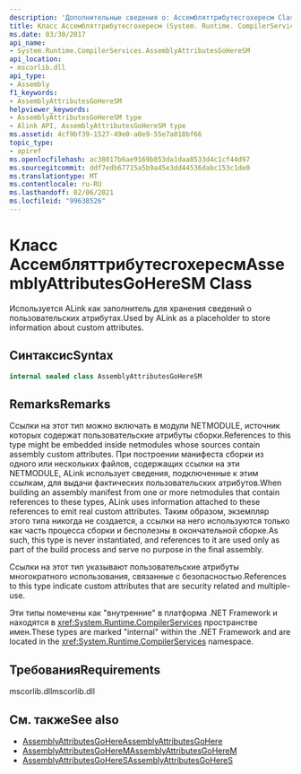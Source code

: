 ```yaml
---
description: 'Дополнительные сведения о: Ассембляттрибутесгохересм Class'
title: Класс Ассембляттрибутесгохересм (System. Runtime. CompilerServices)
ms.date: 03/30/2017
api_name:
- System.Runtime.CompilerServices.AssemblyAttributesGoHereSM
api_location:
- mscorlib.dll
api_type:
- Assembly
f1_keywords:
- AssemblyAttributesGoHereSM
helpviewer_keywords:
- AssemblyAttributesGoHereSM type
- Alink API, AssemblyAttributesGoHereSM type
ms.assetid: 4cf9bf39-1527-49e0-a0e9-55e7a018bf66
topic_type:
- apiref
ms.openlocfilehash: ac38017b6ae9169b853da1daa8533d4c1cf44d97
ms.sourcegitcommit: ddf7edb67715a5b9a45e3dd44536dabc153c1de0
ms.translationtype: MT
ms.contentlocale: ru-RU
ms.lasthandoff: 02/06/2021
ms.locfileid: "99638526"
---
```

# <a name="assemblyattributesgoheresm-class"></a><span data-ttu-id="51dcc-103">Класс Ассембляттрибутесгохересм</span><span class="sxs-lookup"><span data-stu-id="51dcc-103">AssemblyAttributesGoHereSM Class</span></span>

<span data-ttu-id="51dcc-104">Используется ALink как заполнитель для хранения сведений о пользовательских атрибутах.</span><span class="sxs-lookup"><span data-stu-id="51dcc-104">Used by ALink as a placeholder to store information about custom attributes.</span></span>

## <a name="syntax"></a><span data-ttu-id="51dcc-105">Синтаксис</span><span class="sxs-lookup"><span data-stu-id="51dcc-105">Syntax</span></span>

```csharp
internal sealed class AssemblyAttributesGoHereSM
```

## <a name="remarks"></a><span data-ttu-id="51dcc-106">Remarks</span><span class="sxs-lookup"><span data-stu-id="51dcc-106">Remarks</span></span>

<span data-ttu-id="51dcc-107">Ссылки на этот тип можно включать в модули NETMODULE, источник которых содержат пользовательские атрибуты сборки.</span><span class="sxs-lookup"><span data-stu-id="51dcc-107">References to this type might be embedded inside netmodules whose sources contain assembly custom attributes.</span></span> <span data-ttu-id="51dcc-108">При построении манифеста сборки из одного или нескольких файлов, содержащих ссылки на эти NETMODULE, ALink использует сведения, подключенные к этим ссылкам, для выдачи фактических пользовательских атрибутов.</span><span class="sxs-lookup"><span data-stu-id="51dcc-108">When building an assembly manifest from one or more netmodules that contain references to these types, ALink uses information attached to these references to emit real custom attributes.</span></span> <span data-ttu-id="51dcc-109">Таким образом, экземпляр этого типа никогда не создается, а ссылки на него используются только как часть процесса сборки и бесполезны в окончательной сборке.</span><span class="sxs-lookup"><span data-stu-id="51dcc-109">As such, this type is never instantiated, and references to it are used only as part of the build process and serve no purpose in the final assembly.</span></span>

<span data-ttu-id="51dcc-110">Ссылки на этот тип указывают пользовательские атрибуты многократного использования, связанные с безопасностью.</span><span class="sxs-lookup"><span data-stu-id="51dcc-110">References to this type indicate custom attributes that are security related and multiple-use.</span></span>

<span data-ttu-id="51dcc-111">Эти типы помечены как "внутренние" в платформа .NET Framework и находятся в <xref:System.Runtime.CompilerServices> пространстве имен.</span><span class="sxs-lookup"><span data-stu-id="51dcc-111">These types are marked "internal" within the .NET Framework and are located in the <xref:System.Runtime.CompilerServices> namespace.</span></span>

## <a name="requirements"></a><span data-ttu-id="51dcc-112">Требования</span><span class="sxs-lookup"><span data-stu-id="51dcc-112">Requirements</span></span>

<span data-ttu-id="51dcc-113">mscorlib.dll</span><span class="sxs-lookup"><span data-stu-id="51dcc-113">mscorlib.dll</span></span>

## <a name="see-also"></a><span data-ttu-id="51dcc-114">См. также</span><span class="sxs-lookup"><span data-stu-id="51dcc-114">See also</span></span>

- [<span data-ttu-id="51dcc-115">AssemblyAttributesGoHere</span><span class="sxs-lookup"><span data-stu-id="51dcc-115">AssemblyAttributesGoHere</span></span>](assemblyattributesgohere.md)
- [<span data-ttu-id="51dcc-116">AssemblyAttributesGoHereM</span><span class="sxs-lookup"><span data-stu-id="51dcc-116">AssemblyAttributesGoHereM</span></span>](assemblyattributesgoherem.md)
- [<span data-ttu-id="51dcc-117">AssemblyAttributesGoHereS</span><span class="sxs-lookup"><span data-stu-id="51dcc-117">AssemblyAttributesGoHereS</span></span>](assemblyattributesgoheres.md)
